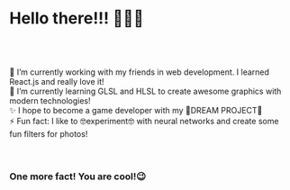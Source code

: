 # Hello there!!! 👋👋👋 #
<br />
<br />
<br />
🔭 I’m currently working with my friends in web development. I learned React.js and really love it!<br />
🌱 I’m currently learning GLSL and HLSL to create awesome graphics with modern technologies!<br />
✨ I hope to become a game developer with my 🤩DREAM PROJECT🤩<br />
⚡ Fun fact: I like to 🤓experiment🤓 with neural networks and create some fun filters for photos!<br />
<br />
<br />

### One more fact! You are cool!😉 ###

<!-- ![Alt Text](https://github.com/TorgaW/TorgaW/blob/main/title.gif) -->
<!--
**cyber-ikaros/cyber-ikaros** is a ✨ _special_ ✨ repository because its `README.md` (this file) appears on your GitHub profile.

Here are some ideas to get you started:

- 🔭 I’m currently working on ...

- 👯 I’m looking to collaborate on ...
- 🤔 I’m looking for help with ...
- 💬 Ask me about ...
- 📫 How to reach me: ...
- 😄 Pronouns: ...
- ⚡ Fun fact: ...
-->

